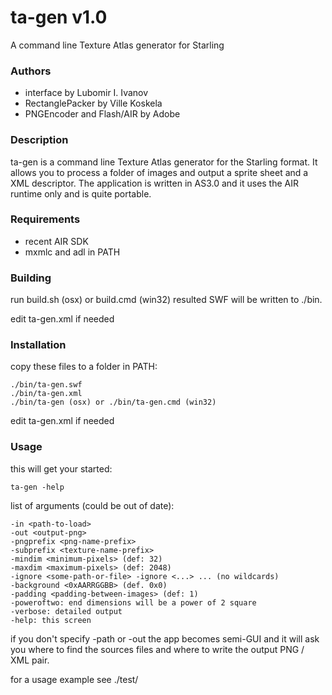 # ta-gen v1.0
A command line Texture Atlas generator for Starling

### Authors

- interface by Lubomir I. Ivanov
- RectanglePacker by Ville Koskela
- PNGEncoder and Flash/AIR by Adobe

### Description

ta-gen is a command line Texture Atlas generator for the Starling format.
It allows you to process a folder of images and output a sprite sheet and a XML
descriptor. The application is written in AS3.0 and it uses the AIR runtime
only and is quite portable.

### Requirements

- recent AIR SDK
- mxmlc and adl in PATH

### Building

run build.sh (osx) or build.cmd (win32)
resulted SWF will be written to ./bin.

edit ta-gen.xml if needed

### Installation

copy these files to a folder in PATH:
```
./bin/ta-gen.swf
./bin/ta-gen.xml
./bin/ta-gen (osx) or ./bin/ta-gen.cmd (win32)
``` 

edit ta-gen.xml if needed

### Usage

this will get your started:
```
ta-gen -help
```

list of arguments (could be out of date):
```
-in <path-to-load>
-out <output-png>
-pngprefix <png-name-prefix>
-subprefix <texture-name-prefix>
-mindim <minimum-pixels> (def: 32)
-maxdim <maximum-pixels> (def: 2048)
-ignore <some-path-or-file> -ignore <...> ... (no wildcards)
-background <0xAARRGGBB> (def. 0x0)
-padding <padding-between-images> (def: 1)
-poweroftwo: end dimensions will be a power of 2 square
-verbose: detailed output
-help: this screen
```

if you don't specify -path or -out the app becomes semi-GUI and it will ask you
where to find the sources files and where to write the output PNG / XML pair.

for a usage example see ./test/
